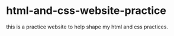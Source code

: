 # html-and-css-website-practice
this is a practice website to help shape my html and css practices. 
